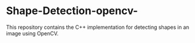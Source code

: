 # Shape-Detection-opencv-
This repository contains the  C++ implementation for detecting shapes in an image using OpenCV.
